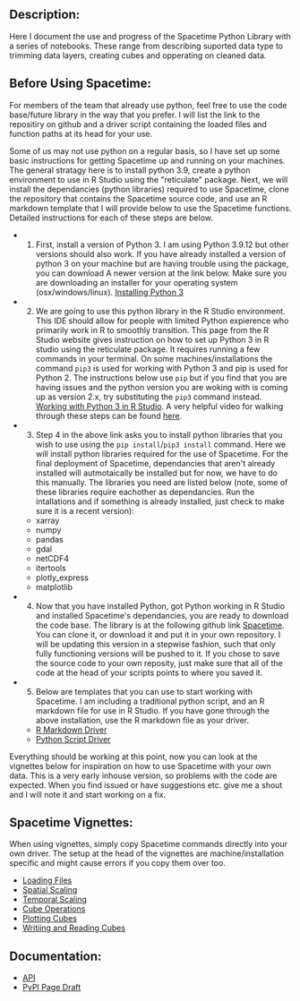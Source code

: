 
## Description:
Here I document the use and progress of the Spacetime Python Library with a series of notebooks. These range from describing suported data type to trimming data layers, creating cubes and opperating on cleaned data.

## Before Using Spacetime:
For members of the team that already use python, feel free to use the code base/future library in the way that you prefer. I will list the link to the repositiry on github and a driver script containing the loaded files and function paths at its head for your use. 

Some of us may not use python on a regular basis, so I have set up some basic instructions for getting Spacetime up and running on your machines. The general stratagy here is to install python 3.9, create a python environment to use in R Studio using the "reticulate" package. Next, we will install the dependancies (python libraries) required to use Spacetime, clone the repository that contains the Spacetime source code, and use an R markdown template that I will provide below to use the Spacetime functions. Detailed instructions for each of these steps are below.


* 1) First, install a version of Python 3. I am using Python 3.9.12 but other versions should also work. If you have already installed a version of python 3 on your machine but are having trouble using the package, you can download A newer version at the link below. Make sure you are downloading an installer for your operating system (osx/windows/linux). 
[Installing Python 3](https://www.python.org/downloads/)


* 2) We are going to use this python library in the R Studio environment. This IDE should allow for people with limited Python expierence who primarily work in R to smoothly transition. This page from the R Studio website gives instruction on how to set up Python 3 in R studio using the reticulate package. It requires running a few commands in your terminal. On some machines/installations the command `pip3` is used for working with Python 3 and pip is used for Python 2. The instructions below use `pip` but if you find that you are having issues and the python version you are woking with is coming up as version 2.x, try substituting the `pip3` command instead. [Working with Python 3 in R Studio](https://support.rstudio.com/hc/en-us/articles/360023654474-Installing-and-Configuring-Python-with-RStudio). A very helpful video for walking through these steps can be found [here](https://docs.rstudio.com/tutorials/user/using-python-with-rstudio-and-reticulate/).

* 3) Step 4 in the above link asks you to install python libraries that you wish to use using the `pip install`/`pip3 install` command. Here we will install python libraries required for the use of Spacetime. For the final deployment of Spacetime, dependancies that aren't already installed will autmotaically be installed but for now, we have to do this manually. The libraries you need are listed below (note, some of these libraries require eachother as dependancies. Run the intallations and if something is already installed, just check to make sure it is a recent version):
	* xarray
	* numpy
	* pandas
	* gdal
	* netCDF4
	* itertools
	* plotly_express
	* matplotlib 		

* 4) Now that you have installed Python, got Python working in R Studio and installed Spacetime's dependancies, you are ready to download the code base. The library is at the following github link [Spacetime](). You can clone it, or download it and put it in your own repository. I will be updating this version in a stepwise fashion, such that only fully functioning versions will be pushed to it. If you chose to save the source code to your own reposity, just make sure that all of the code at the head of your scripts points to where you saved it.

* 5) Below are templates that you can use to start working with Spacetime. I am including a traditional python script, and an R markdown file for use in R Studio. If you have gone through the above installation, use the R markdown file as your driver.
	* [R Markdown Driver](templates/driverTemplate.Rmd)
	* [Python Script Driver](templates/driverTemplate.py)	 

Everything should be working at this point, now you can look at the vignettes below for inspiration on how to use Spacetime with your own data. This is a very early inhouse version, so problems with the code are expected. When you find issued or have suggestions etc. give me a shout and I will note it and start working on a fix.

## Spacetime Vignettes:

When using vignettes, simply copy Spacetime commands directly into your own driver. The setup at the head of the vignettes are machine/installation specific and might cause errors if you copy them over too.

* [Loading Files](spaceTime_vignettes/Theme3_labNotebook.html)
* [Spatial Scaling]()
* [Temporal Scaling]()
* [Cube Operations]()
* [Plotting Cubes]()
* [Writiing and Reading Cubes]()


## Documentation: 
* [API]()
* [PyPI Page Draft]()
